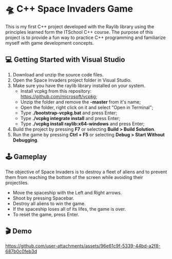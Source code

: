 # 🛸 C++ Space Invaders Game
This is my first C++ project developed with the Raylib library using the principles learned form the ITSchool C++ course. The purpose of this project is to provide a fun way to practice C++ programming and familiarize myself with game development concepts.

## 💻 Getting Started with Visual Studio
1. Download and unzip the source code files.
2. Open the Space Invaders project folder in Visual Studio.
3. Make sure you have the raylib library installed on your system.
   - Install vcpkg from this repository: https://github.com/microsoft/vcpkg;
   - Unzip the folder and remove the **-master** from it's name;
   - Open the folder, right click on it and select "Open in Terminal";
   - Type **./bootstrap-vcpkg.bat** and press Enter;
   - Type **./vcpkg integrate install** and press Enter;
   - Type **./vcpkg install raylib:x64-windows** and press Enter;
4. Build the project by pressing **F7** or selecting **Build > Build Solution**.
5. Run the game by pressing **Ctrl + F5** or selecting **Debug > Start Without Debugging**.

## 🕹 Gameplay
The objective of Space Invaders is to destroy a fleet of aliens and to prevent them from reaching the bottom of the screen while avoiding their projectiles.
- Move the spaceship with the Left and Right arrows.
- Shoot by pressing Spacebar.
- Destroy all aliens to win the game.
- If the spaceship loses all of its lifes, the game is over.
- To reset the game, press Enter.

## 🎬 Demo
https://github.com/user-attachments/assets/96e61c9f-5339-44bd-a2f8-687b0c0feb3d

